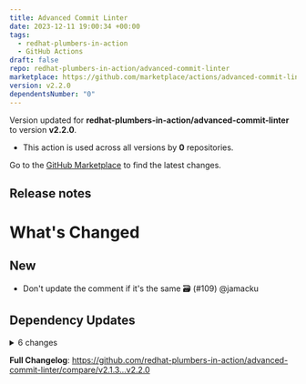 ```yaml
---
title: Advanced Commit Linter
date: 2023-12-11 19:00:34 +00:00
tags:
  - redhat-plumbers-in-action
  - GitHub Actions
draft: false
repo: redhat-plumbers-in-action/advanced-commit-linter
marketplace: https://github.com/marketplace/actions/advanced-commit-linter
version: v2.2.0
dependentsNumber: "0"
---
```



Version updated for **redhat-plumbers-in-action/advanced-commit-linter** to version **v2.2.0**.
- This action is used across all versions by **0** repositories.

Go to the [GitHub Marketplace](https://github.com/marketplace/actions/advanced-commit-linter) to find the latest changes.

## Release notes

# What's Changed

## New

* Don't update the comment if it's the same :card_file_box:  (#109) @jamacku

## Dependency Updates

<details>
<summary>6 changes</summary>

* fix(deps): update dependency @probot/octokit-plugin-config to v2.0.1 (#107) @renovatebot
* fix(deps): update octokit monorepo (#108) @renovatebot
* fix(deps): update dependency issue-metadata to v0.1.8 (#106) @renovatebot
* chore(deps): update dependency eslint-plugin-prettier to v5.0.1 (#105) @renovatebot
* chore(deps): update dependency @vercel/ncc to v0.38.1 (#104) @renovatebot
* chore(deps): update dependency @types/node to v18.18.8 (#103) @renovatebot
</details>

**Full Changelog**: https://github.com/redhat-plumbers-in-action/advanced-commit-linter/compare/v2.1.3...v2.2.0

